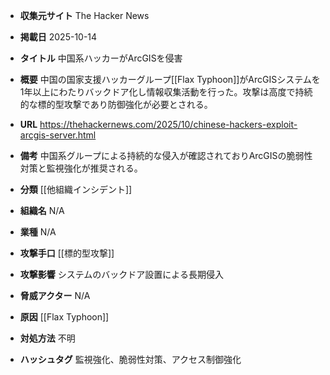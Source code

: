 - **収集元サイト**
The Hacker News

- **掲載日**
2025-10-14

- **タイトル**
中国系ハッカーがArcGISを侵害

- **概要**
中国の国家支援ハッカーグループ[[Flax Typhoon]]がArcGISシステムを1年以上にわたりバックドア化し情報収集活動を行った。攻撃は高度で持続的な標的型攻撃であり防御強化が必要とされる。

- **URL**
https://thehackernews.com/2025/10/chinese-hackers-exploit-arcgis-server.html

- **備考**
中国系グループによる持続的な侵入が確認されておりArcGISの脆弱性対策と監視強化が推奨される。

- **分類**
[[他組織インシデント]]

- **組織名**
N/A

- **業種**
N/A

- **攻撃手口**
[[標的型攻撃]]

- **攻撃影響**
システムのバックドア設置による長期侵入

- **脅威アクター**
N/A

- **原因**
[[Flax Typhoon]]

- **対処方法**
不明

- **ハッシュタグ**
監視強化、脆弱性対策、アクセス制御強化
